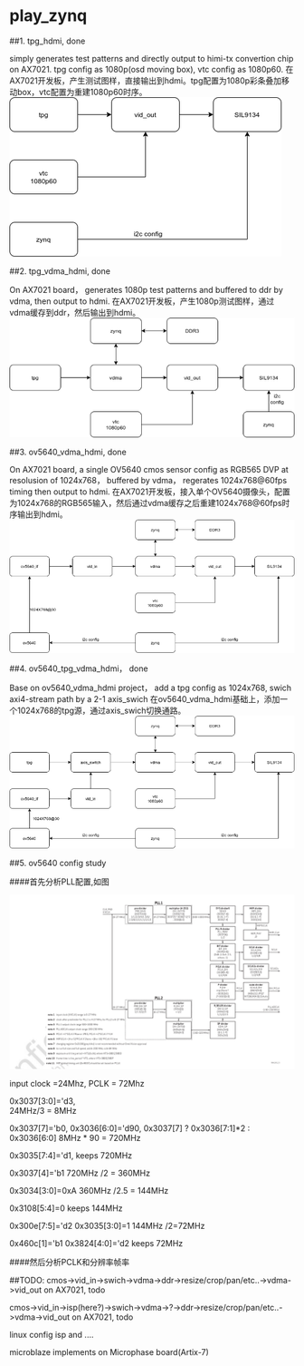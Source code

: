 # play_zynq

##1. tpg_hdmi, done

simply generates test patterns and directly output to himi-tx convertion chip on AX7021. tpg config as 1080p(osd moving box), vtc config as 1080p60.
在AX7021开发板，产生测试图样，直接输出到hdmi。tpg配置为1080p彩条叠加移动box，vtc配置为重建1080p60时序。
![](doc/tpg_hdmi.png)

##2. tpg_vdma_hdmi, done

On AX7021 board， generates 1080p test patterns and buffered to ddr by vdma, then output to hdmi.
在AX7021开发板，产生1080p测试图样，通过vdma缓存到ddr，然后输出到hdmi。
![](doc/tpg_vdma_hdmi.png)

##3. ov5640_vdma_hdmi, done

On AX7021 board, a single OV5640 cmos sensor config as RGB565 DVP at resolusion of 1024x768， buffered by vdma， regerates 1024x768@60fps timing then output to hdmi.
在AX7021开发板，接入单个OV5640摄像头，配置为1024x768的RGB565输入，然后通过vdma缓存之后重建1024x768@60fps时序输出到hdmi。
![](doc/ov5640_vdma_hdmi.png)

##4. ov5640_tpg_vdma_hdmi， done

Base on ov5640_vdma_hdmi project， add a tpg config as 1024x768, swich axi4-stream path by a 2-1 axis_swich
在ov5640_vdma_hdmi基础上，添加一个1024x768的tpg源，通过axis_swich切换通路。
![](doc/ov5640_tpg_vdma_hdmi.png)

##5. ov5640 config study

####首先分析PLL配置,如图

![](doc/ov5640_PLL_config.png)


input clock =24Mhz, PCLK = 72Mhz

0x3037[3:0]='d3,   
24MHz/3 = 8MHz

0x3037[7]='b0,
0x3036[6:0]='d90,
0x3037[7] ? 0x3036[7:1]*2 : 0x3036[6:0]
8MHz * 90 = 720MHz

0x3035[7:4]='d1,
keeps 720MHz

0x3037[4]='b1
720MHz /2 = 360MHz

0x3034[3:0]=0xA
360MHz /2.5 = 144MHz

0x3108[5:4]=0
keeps 144MHz

0x300e[7:5]='d2
0x3035[3:0]=1
144MHz /2=72MHz

0x460c[1]='b1
0x3824[4:0]='d2
keeps 72MHz

####然后分析PCLK和分辨率帧率




##TODO:
cmos->vid_in->swich->vdma->ddr->resize/crop/pan/etc..->vdma->vid_out on AX7021, todo

cmos->vid_in->isp(here?)->swich->vdma->?->ddr->resize/crop/pan/etc..->vdma->vid_out on AX7021, todo

linux config isp and ....

microblaze implements on Microphase board(Artix-7)
